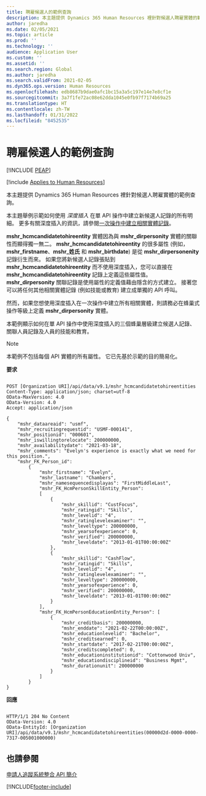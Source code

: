 ```yaml
---
title: 聘雇候選人的範例查詢
description: 本主題提供 Dynamics 365 Human Resources 裡針對候選人聘雇實體的範例查詢。
author: jaredha
ms.date: 02/05/2021
ms.topic: article
ms.prod: ''
ms.technology: ''
audience: Application User
ms.custom: ''
ms.assetid: ''
ms.search.region: Global
ms.author: jaredha
ms.search.validFrom: 2021-02-05
ms.dyn365.ops.version: Human Resources
ms.openlocfilehash: edb8687b9dae0afc1bc15a3a5c197e14e7e8cf1e
ms.sourcegitcommit: 3a7f1fe72ac08e62dda1045e0fb97f7174b69a25
ms.translationtype: HT
ms.contentlocale: zh-TW
ms.lasthandoff: 01/31/2022
ms.locfileid: "8452535"
---
```

# <a name="example-query-for-candidate-to-hire"></a>聘雇候選人的範例查詢


[!INCLUDE [PEAP](../includes/peap-1.md)]

[!include [Applies to Human Resources](../includes/applies-to-hr.md)]

本主題提供 Dynamics 365 Human Resources 裡針對候選人聘雇實體的範例查詢。

本主題舉例示範如何使用 *深度插入* 在單 API 操作中建立新候選人記錄的所有明細。 更多有關深度插入的資訊，請參閱[一次操作中建立相關實體記錄](/powerapps/developer/data-platform/webapi/create-entity-web-api#create-related-entity-records-in-one-operation)。

**mshr_hcmcandidatetohireentity** 實體因為與 **mshr_dirpersonity** 實體的關聯性而顯得獨一無二。 **mshr_hcmcandidatetohireentity** 的很多屬性 (例如，**mshr_firstname**、**mshr_姓氏** 和 **mshr_birthdate**) 是從 **mshr_dirpersonenity** 記錄衍生而來。 如果您將新候選人記錄張貼到 **mshr_hcmcandidatetohireentity** 而不使用深度插入，您可以直接在 **mshr_hcmcandidatetohireentity** 記錄上定義這些屬性值。 **mshr_dirpersonity** 關聯記錄是使用屬性的定義值藉由隱含的方式建立。 接著您可以將任何其他相關實體記錄 (例如技能或教育) 建立成單獨的 API 呼叫。

然而，如果您想使用深度插入在一次操作中建立所有相關實體，則請務必在蜂巢式操作等級上定義  **mshr_dirpersonity** 實體。

本範例顯示如何在單 API 操作中使用深度插入的三個蜂巢層級建立候選人記錄、關聯人員記錄及人員的技能和教育。

> [!NOTE]
> 本範例不包括每個 API 實體的所有屬性。 它已先基於示範的目的簡易化。

**要求**

```http

POST [Organization URI]/api/data/v9.1/mshr_hcmcandidatetohireentities
Content-Type: application/json; charset=utf-8
OData-MaxVersion: 4.0
OData-Version: 4.0
Accept: application/json

{
    "mshr_dataareaid": "usmf",
    "mshr_recruitingrequestid": "USMF-000141",
    "mshr_positionid": "000601",
    "mshr_iswillingtorelocate": 200000000,
    "mshr_availabilitydate": "2021-03-18",
    "mshr_comments": "Evelyn's experience is exactly what we need for this position.",
    "mshr_FK_Person_id":
        {
            "mshr_firstname": "Evelyn",
            "mshr_lastname": "Chambers",
            "mshr_namesequencedisplayas": "FirstMiddleLast",
            "mshr_FK_HcmPersonSkillEntity_Person":
            [
                {
                    "mshr_skillid": "CustFocus",
                    "mshr_ratingid": "Skills",
                    "mshr_levelid": "4",
                    "mshr_ratinglevelexaminer": "",
                    "mshr_leveltype": 200000000,
                    "mshr_yearsofexperience": 0,
                    "mshr_verified": 200000000,
                    "mshr_leveldate": "2013-01-01T00:00:00Z"
                },
                {
                    "mshr_skillid": "CashFlow",
                    "mshr_ratingid": "Skills",
                    "mshr_levelid": "4",
                    "mshr_ratinglevelexaminer": "",
                    "mshr_leveltype": 200000000,
                    "mshr_yearsofexperience": 0,
                    "mshr_verified": 200000000,
                    "mshr_leveldate": "2013-01-01T00:00:00Z"
                }
            ],
            "mshr_FK_HcmPersonEducationEntity_Person": [
                {
                    "mshr_creditbasis": 200000000,
                    "mshr_enddate": "2021-02-22T00:00:00Z",
                    "mshr_educationlevelid": "Bachelor",
                    "mshr_creditsearned": 0,
                    "mshr_startdate": "2017-02-21T00:00:00Z",
                    "mshr_creditscompleted": 0,
                    "mshr_educationinstitutionid": "Cottonwood Univ",
                    "mshr_educationdisciplineid": "Business Mgmt",
                    "mshr_durationunit": 200000000
                }              
            ]
        }
}
```

**回應**

```http

HTTP/1/1 204 No Content
OData-Version: 4.0
OData-EntityId: [Organization URI]/api/data/v9.1/mshr_hcmcandidatetohireentities(00000d2d-0000-0000-7317-005001000000)

```

## <a name="see-also"></a>也請參閱

[申請人追蹤系統整合 API 簡介](hr-admin-integration-ats-api-introduction.md)<br>


[!INCLUDE[footer-include](../includes/footer-banner.md)]
